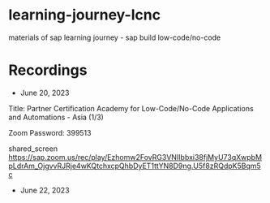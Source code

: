 # learning-journey-lcnc
materials of sap learning journey - sap build low-code/no-code


# Recordings
- June 20, 2023

Title:	Partner Certification Academy for Low-Code/No-Code Applications and Automations - Asia (1/3)

Zoom Password: 	399513

shared_screen	https://sap.zoom.us/rec/play/Ezhomw2FovRG3VNIIbbxi38fjMyU73qXwpbMpLdrAm_OjgvvRJRje4wKQtchxcpQhbDyET1ttYN8D9ng.U5f8zRQdpK5Bqm5c


- June 22, 2023
